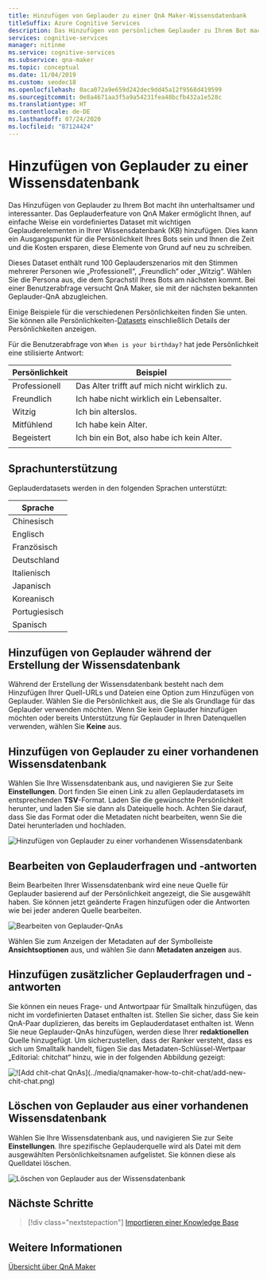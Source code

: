 ```yaml
---
title: Hinzufügen von Geplauder zu einer QnA Maker-Wissensdatenbank
titleSuffix: Azure Cognitive Services
description: Das Hinzufügen von persönlichem Geplauder zu Ihrem Bot macht ihn unterhaltsamer und interessanter, wenn Sie eine Wissensdatenbank erstellen. Mit QnA Maker können Sie auf einfache Weise ein vordefiniertes Dataset mit wichtigen Geplauderelementen in Ihrer Wissensdatenbank hinzufügen.
services: cognitive-services
manager: nitinme
ms.service: cognitive-services
ms.subservice: qna-maker
ms.topic: conceptual
ms.date: 11/04/2019
ms.custom: seodec18
ms.openlocfilehash: 0aca072a9e659d242dec9dd45a12f9568d419599
ms.sourcegitcommit: 0e8a4671aa3f5a9a54231fea48bcfb432a1e528c
ms.translationtype: HT
ms.contentlocale: de-DE
ms.lasthandoff: 07/24/2020
ms.locfileid: "87124424"
---
```

# <a name="add-chit-chat-to-a-knowledge-base"></a>Hinzufügen von Geplauder zu einer Wissensdatenbank

Das Hinzufügen von Geplauder zu Ihrem Bot macht ihn unterhaltsamer und interessanter. Das Geplauderfeature von QnA Maker ermöglicht Ihnen, auf einfache Weise ein vordefiniertes Dataset mit wichtigen Geplauderelementen in Ihrer Wissensdatenbank (KB) hinzufügen. Dies kann ein Ausgangspunkt für die Persönlichkeit Ihres Bots sein und Ihnen die Zeit und die Kosten ersparen, diese Elemente von Grund auf neu zu schreiben.

Dieses Dataset enthält rund 100 Geplauderszenarios mit den Stimmen mehrerer Personen wie „Professionell“, „Freundlich“ oder „Witzig“. Wählen Sie die Persona aus, die dem Sprachstil Ihres Bots am nächsten kommt. Bei einer Benutzerabfrage versucht QnA Maker, sie mit der nächsten bekannten Geplauder-QnA abzugleichen.

Einige Beispiele für die verschiedenen Persönlichkeiten finden Sie unten. Sie können alle Persönlichkeiten-[Datasets](https://github.com/Microsoft/BotBuilder-PersonalityChat/tree/master/CSharp/Datasets) einschließlich Details der Persönlichkeiten anzeigen.

Für die Benutzerabfrage von `When is your birthday?` hat jede Persönlichkeit eine stilisierte Antwort:

<!-- added quotes so acrolinx doesn't score these sentences -->
|Persönlichkeit|Beispiel|
|--|--|
|Professionell|Das Alter trifft auf mich nicht wirklich zu.|
|Freundlich|Ich habe nicht wirklich ein Lebensalter.|
|Witzig|Ich bin alterslos.|
|Mitfühlend|Ich habe kein Alter.|
|Begeistert|Ich bin ein Bot, also habe ich kein Alter.|
||


## <a name="language-support"></a>Sprachunterstützung

Geplauderdatasets werden in den folgenden Sprachen unterstützt:

|Sprache|
|--|
|Chinesisch|
|Englisch|
|Französisch|
|Deutschland|
|Italienisch|
|Japanisch|
|Koreanisch|
|Portugiesisch|
|Spanisch|


## <a name="add-chit-chat-during-kb-creation"></a>Hinzufügen von Geplauder während der Erstellung der Wissensdatenbank
Während der Erstellung der Wissensdatenbank besteht nach dem Hinzufügen Ihrer Quell-URLs und Dateien eine Option zum Hinzufügen von Geplauder. Wählen Sie die Persönlichkeit aus, die Sie als Grundlage für das Geplauder verwenden möchten. Wenn Sie kein Geplauder hinzufügen möchten oder bereits Unterstützung für Geplauder in Ihren Datenquellen verwenden, wählen Sie **Keine** aus.

## <a name="add-chit-chat-to-an-existing-kb"></a>Hinzufügen von Geplauder zu einer vorhandenen Wissensdatenbank
Wählen Sie Ihre Wissensdatenbank aus, und navigieren Sie zur Seite **Einstellungen**. Dort finden Sie einen Link zu allen Geplauderdatasets im entsprechenden **TSV**-Format. Laden Sie die gewünschte Persönlichkeit herunter, und laden Sie sie dann als Dateiquelle hoch. Achten Sie darauf, dass Sie das Format oder die Metadaten nicht bearbeiten, wenn Sie die Datei herunterladen und hochladen.

![Hinzufügen von Geplauder zu einer vorhandenen Wissensdatenbank](../media/qnamaker-how-to-chit-chat/add-chit-chat-dataset.png)

## <a name="edit-your-chit-chat-questions-and-answers"></a>Bearbeiten von Geplauderfragen und -antworten
Beim Bearbeiten Ihrer Wissensdatenbank wird eine neue Quelle für Geplauder basierend auf der Persönlichkeit angezeigt, die Sie ausgewählt haben. Sie können jetzt geänderte Fragen hinzufügen oder die Antworten wie bei jeder anderen Quelle bearbeiten.

![Bearbeiten von Geplauder-QnAs](../media/qnamaker-how-to-chit-chat/edit-chit-chat.png)

Wählen Sie zum Anzeigen der Metadaten auf der Symbolleiste **Ansichtsoptionen** aus, und wählen Sie dann **Metadaten anzeigen** aus.

## <a name="add-additional-chit-chat-questions-and-answers"></a>Hinzufügen zusätzlicher Geplauderfragen und -antworten
Sie können ein neues Frage- und Antwortpaar für Smalltalk hinzufügen, das nicht im vordefinierten Dataset enthalten ist. Stellen Sie sicher, dass Sie kein QnA-Paar duplizieren, das bereits im Geplauderdataset enthalten ist. Wenn Sie neue Geplauder-QnAs hinzufügen, werden diese Ihrer **redaktionellen** Quelle hinzugefügt. Um sicherzustellen, dass der Ranker versteht, dass es sich um Smalltalk handelt, fügen Sie das Metadaten-Schlüssel-Wertpaar „Editorial: chitchat“ hinzu, wie in der folgenden Abbildung gezeigt:

![![Add chit-chat QnAs]\(../media/qnamaker-how-to-chit-chat/add-new-chit-chat.png)](../media/qnamaker-how-to-chit-chat/add-new-chit-chat.png#lightbox)

## <a name="delete-chit-chat-from-an-existing-kb"></a>Löschen von Geplauder aus einer vorhandenen Wissensdatenbank
Wählen Sie Ihre Wissensdatenbank aus, und navigieren Sie zur Seite **Einstellungen**. Ihre spezifische Geplauderquelle wird als Datei mit dem ausgewählten Persönlichkeitsnamen aufgelistet. Sie können diese als Quelldatei löschen.

![Löschen von Geplauder aus der Wissensdatenbank](../media/qnamaker-how-to-chit-chat/delete-chit-chat.png)

## <a name="next-steps"></a>Nächste Schritte

> [!div class="nextstepaction"]
> [Importieren einer Knowledge Base](../Tutorials/migrate-knowledge-base.md)

## <a name="see-also"></a>Weitere Informationen

[Übersicht über QnA Maker](../Overview/overview.md)

